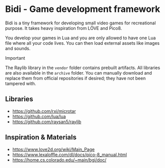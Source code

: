 # Bidi - Game development framework

Bidi is a tiny framework for developing small video games for recreational
purpose. It takes heavy inspiration from LÖVE and Pico8.

You develop your games in Lua and you are only allowed to have one Lua file
where all your code lives. You can then load external assets like images and
sounds.

> [!IMPORTANT]
> The Raylib library in the `vendor` folder contains prebuilt artifacts. All
> libraries are also available in the `archive` folder. You can manually
> download and replace them from official repositories if desired; they have
> not been tampered with.

## Libraries

- https://github.com/rxi/microtar
- https://github.com/lua/lua
- https://github.com/raysan5/raylib

## Inspiration & Materials

- https://www.love2d.org/wiki/Main_Page
- https://www.lexaloffle.com/dl/docs/pico-8_manual.html
- https://home.cs.colorado.edu/~main/bgi/doc/
